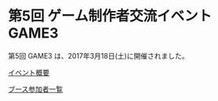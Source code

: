# 第5回 ゲーム制作者交流イベント GAME3

第5回 GAME3 は、2017年3月18日(土)に開催されました。

[イベント概要](/event/5th)

[ブース参加者一覧](/event/5th/games)
